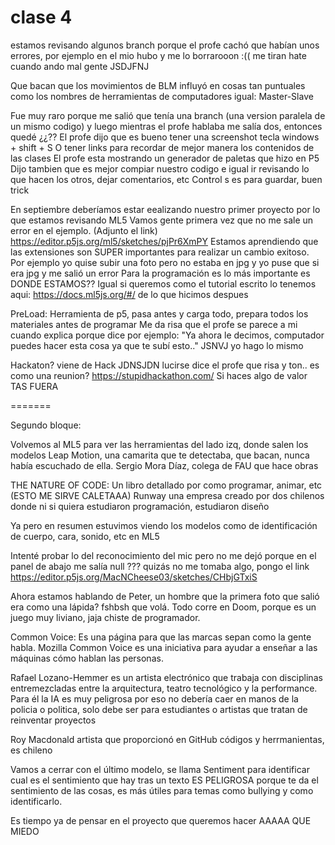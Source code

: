# clase 4
estamos revisando algunos branch porque el profe cachó que habían unos errores, por ejemplo en el mio hubo y me lo borrarooon :(( me tiran hate cuando ando mal gente JSDJFNJ

Que bacan que los movimientos de BLM influyó en cosas tan puntuales como los nombres de herramientas de computadores igual: Master-Slave

Fue muy raro porque me salió que tenía una branch (una version paralela de un mismo codigo) y luego mientras el profe hablaba me salía dos, entonces quedé ¿¿??
El profe dijo que es bueno tener una screenshot tecla windows + shift + S 
O tener links para recordar de mejor manera los contenidos de las clases
El profe esta mostrando un generador de paletas que hizo en P5 
Dijo tambien que es mejor compiar nuestro codigo e igual ir revisando lo que hacen los otros, dejar comentarios, etc
Control s es para guardar, buen trick

En septiembre deberíamos estar eealizando nuestro primer proyecto por lo que estamos revisando ML5
Vamos gente primera vez que no me sale un error en el ejemplo. (Adjunto el link) https://editor.p5js.org/ml5/sketches/pjPr6XmPY 
Estamos aprendiendo que las extensiones son SUPER importantes para realizar un cambio exitoso. Por ejemplo yo quise subir una foto pero no estaba en jpg y yo puse que si era jpg y me salió un error
Para la programación es lo más importante es DONDE ESTAMOS??
Igual si queremos como el tutorial escrito lo tenemos aqui: https://docs.ml5js.org/#/ de lo que hicimos despues


PreLoad: Herramienta de p5, pasa antes y carga todo, prepara todos los materiales antes de programar
Me da risa que el profe se parece a mi cuando explica porque dice por ejemplo: "Ya ahora le decimos, computador puedes hacer esta cosa ya que te subí esto.." JSNVJ yo hago lo mismo

Hackaton? viene de Hack JDNSJDN lucirse dice el profe que risa y ton.. es como una reunion? https://stupidhackathon.com/
Si haces algo de valor TAS FUERA

=======

Segundo bloque:

Volvemos al ML5 para ver las herramientas del lado izq, donde salen los modelos
Leap Motion, una camarita que te detectaba, que bacan, nunca había escuchado de ella.
Sergio Mora Díaz, colega de FAU que hace obras 

THE NATURE OF CODE: Un libro detallado por como programar, animar, etc (ESTO ME SIRVE CALETAAA)
Runway una empresa creado por dos chilenos donde ni si quiera estudiaron programación, estudiaron diseño

Ya pero en resumen estuvimos viendo los modelos como de identificación de cuerpo, cara, sonido, etc en ML5

Intenté probar lo del reconocimiento del mic pero no me dejó porque en el panel de abajo me salía null ??? quizás no me tomaba algo, pongo el link  https://editor.p5js.org/MacNCheese03/sketches/CHbjGTxiS

Ahora estamos hablando de Peter, un hombre que la primera foto que salió era como una lápida? fshbsh que volá.
Todo corre en Doom, porque es un juego muy liviano, jaja chiste de programador.

Common Voice: Es una página para que las marcas sepan como la gente habla.
Mozilla Common Voice es una iniciativa para ayudar a enseñar a las máquinas cómo hablan las personas.

Rafael Lozano-Hemmer es un artista electrónico que trabaja con disciplinas entremezcladas entre la arquitectura, teatro tecnológico y la performance.
Para él la IA es muy peligrosa por eso no debería caer en manos de la policia o politica, solo debe ser para estudiantes o artistas que tratan de reinventar proyectos 

Roy  Macdonald artista que proporcionó en GitHub códigos y herrmanientas, es chileno 

Vamos a cerrar con el último modelo, se llama Sentiment para identificar cual es el sentimiento que hay tras un texto
ES PELIGROSA porque te da el sentimiento de las cosas, es más útiles para temas como bullying y como identificarlo. 

Es tiempo ya de pensar en el proyecto que queremos hacer AAAAA QUE MIEDO 

